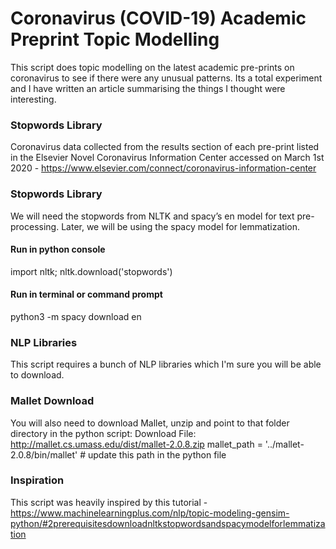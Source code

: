 # Coronavirus (COVID-19) Academic Preprint Topic Modelling

This script does topic modelling on the latest academic pre-prints on coronavirus to see if there were any unusual patterns. Its a total experiment and I have written an article summarising the things I thought were interesting.


### Stopwords Library
Coronavirus data collected from the results section of each pre-print listed in the Elsevier Novel Coronavirus Information Center accessed on March 1st 2020 - https://www.elsevier.com/connect/coronavirus-information-center

### Stopwords Library
We will need the stopwords from NLTK and spacy’s en model for text pre-processing. Later, we will be using the spacy model for lemmatization.

#### Run in python console
import nltk; nltk.download('stopwords')
#### Run in terminal or command prompt
python3 -m spacy download en

### NLP Libraries
This script requires a bunch of NLP libraries which I'm sure you will be able to download.

### Mallet Download
You will also need to download Mallet, unzip and point to that folder directory in the python script:
Download File: http://mallet.cs.umass.edu/dist/mallet-2.0.8.zip
mallet_path = '../mallet-2.0.8/bin/mallet' # update this path in the python file

### Inspiration
This script was heavily inspired by this tutorial - https://www.machinelearningplus.com/nlp/topic-modeling-gensim-python/#2prerequisitesdownloadnltkstopwordsandspacymodelforlemmatization